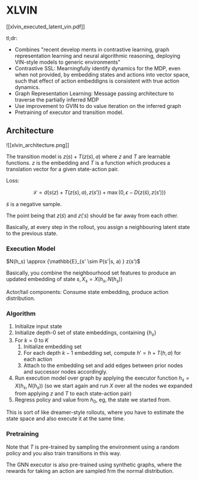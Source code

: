 # XLVIN

[[xlvin_executed_latent_vin.pdf]]

tl;dr:
 - Combines "recent develop ments in contrastive learning, graph representation learning and neural algorithmic reasoning, deploying VIN-style models to generic environments"
 - Contrastive SSL: Mearningfully identify dynamics for the MDP, even when not provided, by embedding states and actions into vector space, such that effect of action embeddigns is consistent with true action dynamics.
 - Graph Representation Learning: Message passing architecture to traverse the partially inferred MDP
 - Use improvement to GVIN to do value iteration on the inferred graph
 - Pretraining of executor and transition model.


## Architecture

![[xlvin_architecture.png]]

The transition model is $z(s) + T(z(s), a)$ where $z$ and $T$ are learnable functions. $z$ is the embedding and $T$ is a function which produces a translation vector for a given state-action pair.

Loss:

$$
\mathcal{L} = d(s(z) + T(z(s), a), z(s')) + \max (0, \epsilon - D(z(\tilde s), z(s')))
$$

$\tilde s$ is a negative sample.

The point being that $z(\tilde s)$ and $z('s)$ should be far away from each other.

Basically, at every step in the rollout, you assign a neighbouring latent state to the previous state.

### Execution Model

$N(h_s) \approx \{\mathbb{E}_{s' \sim P(s'|s, a) \} z(s')$

Basically, you combine the neighbourhood set features to produce an updated embedding of state $s, X_s = X(h_s, N(h_s))$

Actor/tail components: Consume state embedding, produce action distribution.

### Algorithm

1. Initialize input state
2. Initialize depth-0 set of state embeddings, containing $\{h_s\}$
3. For $k = 0$ to $K$
	1. Initialize embedding set
	2. For each depth $k - 1$ embedding set, compute $h' = h + T(h, a)$ for each action
	3. Attach to the embedding set and add edges between prior nodes and successor nodes accordingly.
4. Run execution model over graph by applying the executor function $h_s = X(h_s, N(h_s))$ (so we start again and run $X$ over all the nodes we expanded from applying $z$ and $T$ to each state-action pair)
5. Regress policy and value from $h_0$, eg, the state we started from.


This is sort of like dreamer-style rollouts, where you have to estimate the state space and also execute it at the same time.

### Pretraining


Note that $T$ is pre-trained by sampling the environment using a random policy and you also train transitions in this way.

The GNN executor is also pre-trained using synthetic graphs, where the rewards for taking an action are sampled frm the normal distribution.